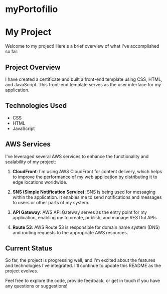 # myPortofilio
# My Project

Welcome to my project! Here's a brief overview of what I've accomplished so far:

## Project Overview

I have created a certificate and built a front-end template using CSS, HTML, and JavaScript. This front-end template serves as the user interface for my application.

## Technologies Used

- CSS
- HTML
- JavaScript

## AWS Services

I've leveraged several AWS services to enhance the functionality and scalability of my project:

1. **CloudFront**: I'm using AWS CloudFront for content delivery, which helps to improve the performance of my web application by distributing it to edge locations worldwide.

2. **SNS (Simple Notification Service)**: SNS is being used for messaging within the application. It enables me to send notifications and messages to users or other parts of my system.

3. **API Gateway**: AWS API Gateway serves as the entry point for my application, enabling me to create, publish, and manage RESTful APIs.

4. **Route 53**: AWS Route 53 is responsible for domain name system (DNS) and routing requests to the appropriate AWS resources.

## Current Status

So far, the project is progressing well, and I'm excited about the features and technologies I've integrated. I'll continue to update this README as the project evolves.

Feel free to explore the code, provide feedback, or get in touch if you have any questions or suggestions!
